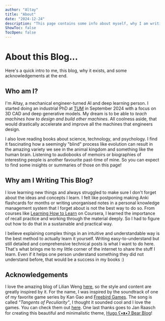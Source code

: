 ```yaml
---
author: "Altay"
title: "About"
date: "2024-12-24"
description: "This page contains some info about myself, why I am writing this blog, and some acknowledgements."
ShowToc: false
TocOpen: false
---
```

# About this Blog...
Here's a quick intro to me, this blog, why it exists, and some acknowledgements at the end.

## Who am I?
I'm Altay, a mechanical engineer-turned AI and deep learning person. I started doing an industrial PhD at [TUM](https://www.tum.de/) in September 2024 with a focus on 3D CAD and deep generative models. My dream is to be able to *teach machines how to design and build other machines*. All coolness aside, that would drastically accelerate and improve all the machines that engineers design.

I also love reading books about science, technology, and psychology. I find it fascinating how a seemingly "blind" process like evolution can result in the amazing variety we see in the animal kingdom and something like the human brain. Listening to audiobooks of memoirs or biographies of interesting people is another favourite past-time of mine. So you can expect to find some insights or summaries of those on this page!


## Why am I Writing This Blog?
I love learning new things and always struggled to make sure I don't forget about the ideas and concepts I learn. I felt like postponing making Anki flashcards for months or writing unorganised notes in a personal knowledge management system that I forget about is not the best way to do so. From courses like [Learning How to Learn](https://www.coursera.org/learn/learning-how-to-learn) on Coursera, I learned the importance of recall practice and working through the material deeply. So I had to figure out how to do that in a sustainable and practical way.

I believe explaining complex things in an intuitive and understandable way is the best method to actually learn it yourself. Writing easy-to-understand but still detailed and comprehensive technical posts is what I want to do here. That's what brings me to my little corner of the internet to share the stuff I learn. Even if it helps one person understand something they did not understand before, that would be a success in my books :)

## Acknowledgements
I love the amazing blog of Lilian Weng [here](https://lilianweng.github.io/), so the style and content are greatly inspired by it. For the name, I was inspired by the soundtrack of one of my favorite game series by Kan Gao and [Freebird Games](https://freebirdgames.com/). The song is called *"Tangents of Peculiarity"*, I thought it sounded cool and I love the games. You can check them out [here](https://store.steampowered.com/app/1182620/Impostor_Factory/). One last thanks goes to Jan Raasch for creating this beautiful and minimalistic theme, [Hugo ʕ•ᴥ•ʔ Bear Blog](https://github.com/janraasch/hugo-bearblog)!

